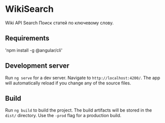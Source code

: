 # WikiSearch

Wiki API Search
Поиск статей по ключевому слову.

## Requirements 

'npm install -g @angular/cli'

## Development server

Run `ng serve` for a dev server. Navigate to `http://localhost:4200/`. The app will automatically reload if you change any of the source files.

## Build

Run `ng build` to build the project. The build artifacts will be stored in the `dist/` directory. Use the `-prod` flag for a production build.